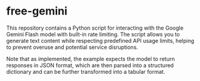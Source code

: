 # free-gemini

This repository contains a Python script for interacting with the Google Gemini Flash model with built-in rate limiting. The script allows you to generate text content while respecting predefined API usage limits, helping to prevent overuse and potential service disruptions.

Note that as implemented, the example expects the model to return responses in JSON format, which are then parsed into a structured dictionary and can be further transformed into a tabular format.
